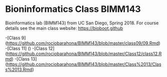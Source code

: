 # Bioninformatics Class BIMM143

Bioinformatics lab (BIMM143) from UC San Diego, Spring 2018. 
For course details see the main class website: https://bioboot.github

-[Class 9] (https://github.com/rociobarahona/BIMM143/blob/master/class09/09.Rmd)
-[Class 11] ()
-[Class 12] (https://github.com/rociobarahona/BIMM143/blob/master/Class12/class12.Rmd)
-[Class 13] (https://github.com/rociobarahona/BIMM143/blob/master/Class%2013/Class%2013.Rmd)
